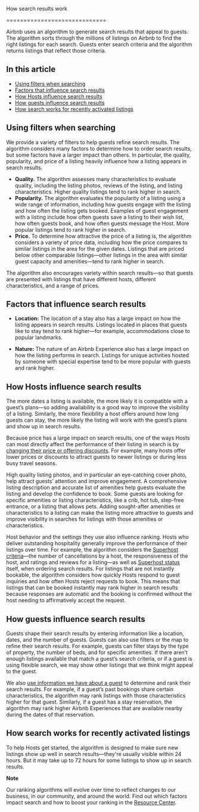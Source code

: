 How search results work




=============================

Airbnb uses an algorithm to generate search results that appeal to guests. The algorithm sorts through the millions of listings on Airbnb to find the right listings for each search. Guests enter search criteria and the algorithm returns listings that reflect those criteria.

In this article
---------------

* [Using filters when searching](#section-heading-1-0)
* [Factors that influence search results](#section-heading-2-0)
* [How Hosts influence search results](#section-heading-3-0)
* [How guests influence search results](#section-heading-4-0)
* [How search works for recently activated listings](#section-heading-4-1)

Using filters when searching
----------------------------

We provide a variety of filters to help guests refine search results. The algorithm considers many factors to determine how to order search results, but some factors have a larger impact than others. In particular, the quality, popularity, and price of a listing heavily influence how a listing appears in search results.

* **Quality.** The algorithm assesses many characteristics to evaluate quality, including the listing photos, reviews of the listing, and listing characteristics. Higher quality listings tend to rank higher in search.
* **Popularity.** The algorithm evaluates the popularity of a listing using a wide range of information, including how guests engage with the listing and how often the listing gets booked. Examples of guest engagement with a listing include how often guests save a listing to their wish list, how often guests book, and how often guests message the Host. More popular listings tend to rank higher in search.
* **Price.** To determine how attractive the price of a listing is, the algorithm considers a variety of price data, including how the price compares to similar listings in the area for the given dates. Listings that are priced below other comparable listings—other listings in the area with similar guest capacity and amenities—tend to rank higher in search.

The algorithm also encourages variety within search results—so that guests are presented with listings that have different hosts, different characteristics, and a range of prices.

Factors that influence search results  
---------------------------------------

* **Location:** The location of a stay also has a large impact on how the listing appears in search results. Listings located in places that guests like to stay tend to rank higher—for example, accommodations close to popular landmarks.  
    
* **Nature:** The nature of an Airbnb Experience also has a large impact on how the listing performs in search. Listings for unique activities hosted by someone with special expertise tend to be more popular with guests and rank higher.

How Hosts influence search results
----------------------------------

The more dates a listing is available, the more likely it is compatible with a guest’s plans—so adding availability is a good way to improve the visibility of a listing. Similarly, the more flexibility a host offers around how long guests can stay, the more likely the listing will work with the guest’s plans and show up in search results.

Because price has a large impact on search results, one of the ways Hosts can most directly affect the performance of their listing in search is by [changing their price or offering discounts](https://www.airbnb.com/d/promotions-you-can-apply). For example, many hosts offer lower prices or discounts to attract guests to newer listings or during less busy travel seasons.

High quality listing photos, and in particular an eye-catching cover photo, help attract guests’ attention and improve engagement. A comprehensive listing description and accurate list of amenities help guests evaluate the listing and develop the confidence to book. Some guests are looking for specific amenities or listing characteristics, like a crib, hot tub, step-free entrance, or a listing that allows pets. Adding sought-after amenities or characteristics to a listing can make the listing more attractive to guests and improve visibility in searches for listings with those amenities or characteristics.

Host behavior and the settings they use also influence ranking. Hosts who deliver outstanding hospitality generally improve the performance of their listings over time. For example, the algorithm considers the [Superhost criteria](https://www.airbnb.com/d/superhost)—the number of cancellations by a host, the responsiveness of the host, and ratings and reviews for a listing—as well as [Superhost status](https://www.airbnb.com/d/superhost) itself, when ordering search results. For listings that are not instantly bookable, the algorithm considers how quickly Hosts respond to guest inquiries and how often Hosts reject requests to book. This means that listings that can be booked instantly may rank higher in search results because responses are automatic and the booking is confirmed without the host needing to affirmatively accept the request.

How guests influence search results
-----------------------------------

Guests shape their search results by entering information like a location, dates, and the number of guests. Guests can also use filters or the map to refine their search results. For example, guests can filter stays by the type of property, the number of beds, and for specific amenities. If there aren’t enough listings available that match a guest’s search criteria, or if a guest is using flexible search, we may show other listings that we think might appeal to the guest. 

We also [use information we have about a guest](https://www.airbnb.com/help/article/2855/privacy-policy) to determine and rank their search results. For example, if a guest’s past bookings share certain characteristics, the algorithm may rank listings with those characteristics higher for that guest. Similarly, if a guest has a stay reservation, the algorithm may rank higher Airbnb Experiences that are available nearby during the dates of that reservation.

How search works for recently activated listings
------------------------------------------------

To help Hosts get started, the algorithm is designed to make sure new listings show up well in search results—they're usually visible within 24 hours. But it may take up to 72 hours for some listings to show up in search results.  

**Note** 

Our ranking algorithms will evolve over time to reflect changes to our business, in our community, and around the world. Find out which factors impact search and how to boost your ranking in the [Resource Center](https://www.airbnb.com/resources/hosting-homes/a/how-airbnb-search-works-44).